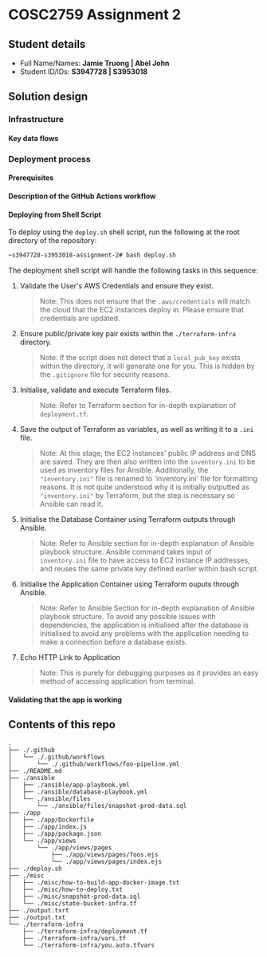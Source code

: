 # COSC2759 Assignment 2

## Student details

- Full Name/Names: **Jamie Truong | Abel John**
- Student ID/IDs: **S3947728 | S3953018**

## Solution design


### Infrastructure


#### Key data flows


### Deployment process


#### Prerequisites


#### Description of the GitHub Actions workflow



#### Deploying from Shell Script

To deploy using the `deploy.sh` shell script, run the following at the root directory of the repository:
```bash
~s3947728-s3953018-assignment-2# bash deploy.sh
```

The deployment shell script will handle the following tasks in this sequence:

1. Validate the User's AWS Credentials and ensure they exist.
    > Note: This does not ensure that the `.aws/credentials` will match the cloud that the EC2 instances deploy in. Please ensure that credentials are updated.
2. Ensure public/private key pair exists within the `./terraform-infra` directory.
    > Note: If the script does not detect that a `local_pub_key` exists within the directory, it will generate one for you. This is hidden by the `.gitignore` file for security reasons.
3. Initialise, validate and execute Terraform files.
    > Note: Refer to Terraform section for in-depth explanation of `deployment.tf`.
4. Save the output of Terraform as variables, as well as writing it to a `.ini` file.
    > Note: At this stage, the EC2 instances' public IP address and DNS are saved. They are then also written into the `inventory.ini` to be used as inventory files for Ansible. Additionally, the `"inventory.ini"` file is renamed to 'inventory.ini' file for formatting reasons. It is not quite understood why it is initially outputted as `"inventory.ini"` by Terraform, but the step is necessary so Ansible can read it.
5. Initialise the Database Container using Terraform outputs through Ansible.
    > Note: Refer to Ansible section for in-depth explanation of Ansible playbook structure. Ansible command takes input of `inventory.ini` file to have access to EC2 instance IP addresses, and reuses the same private key defined earlier within bash script.
6. Initialise the Application Container using Terraform ouputs through Ansible.
    > Note: Refer to Ansible Section for in-depth explanation of Ansible playbook structure. To avoid any possible issues with dependencies, the application is initialised after the database is initialised to avoid any problems with the application needing to make a connection before a database exists.
7.  Echo HTTP Link to Application
    > Note: This is purely for debugging purposes as it provides an easy method of accessing application from terminal.

#### Validating that the app is working



## Contents of this repo
```
.
├── ./.github
│   └── ./.github/workflows
│       └── ./.github/workflows/foo-pipeline.yml
├── ./README.md
├── ./ansible
│   ├── ./ansible/app-playbook.yml
│   ├── ./ansible/database-playbook.yml
│   └── ./ansible/files
│       └── ./ansible/files/snapshot-prod-data.sql
├── ./app
│   ├── ./app/Dockerfile
│   ├── ./app/index.js
│   ├── ./app/package.json
│   └── ./app/views
│       └── ./app/views/pages
│           ├── ./app/views/pages/foos.ejs
│           └── ./app/views/pages/index.ejs
├── ./deploy.sh
├── ./misc
│   ├── ./misc/how-to-build-app-docker-image.txt
│   ├── ./misc/how-to-deploy.txt
│   ├── ./misc/snapshot-prod-data.sql
│   └── ./misc/state-bucket-infra.tf
├── ./output.txrt
├── ./output.txt
└── ./terraform-infra
    ├── ./terraform-infra/deployment.tf
    ├── ./terraform-infra/vars.tf
    └── ./terraform-infra/you.auto.tfvars
```